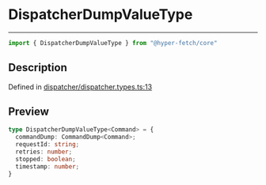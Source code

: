 

# DispatcherDumpValueType

<div class="api-docs__separator" data-reactroot="">

---

</div><div class="api-docs__import" data-reactroot="">

```ts
import { DispatcherDumpValueType } from "@hyper-fetch/core"
```

</div><div class="api-docs__section">

## Description

</div><div class="api-docs__description"><span class="api-docs__do-not-parse">



</span></div><p class="api-docs__definition">

Defined in [dispatcher/dispatcher.types.ts:13](https://github.com/BetterTyped/hyper-fetch/blob/7e232edb/packages/core/src/dispatcher/dispatcher.types.ts#L13)

</p><div class="api-docs__section">

## Preview

</div><div class="api-docs__preview type">

```ts
type DispatcherDumpValueType<Command> = {
  commandDump: CommandDump<Command>; 
  requestId: string; 
  retries: number; 
  stopped: boolean; 
  timestamp: number; 
}
```

</div>